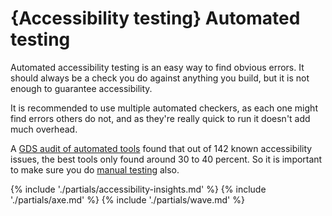 # {Accessibility testing} Automated testing

Automated accessibility testing is an easy way to find obvious errors. It should always be a check you do against anything you build, but it is not enough to guarantee accessibility.

It is recommended to use multiple automated checkers, as each one might find errors others do not, and as they're really quick to run it doesn't add much overhead.

A [GDS audit of automated tools](https://alphagov.github.io/accessibility-tool-audit/) found that out of 142 known accessibility issues, the best tools only found around 30 to 40 percent. So it is important to make sure you do [manual testing](/tool-and-resources/manual-accessibility-testing) also.

{% include './partials/accessibility-insights.md' %}
{% include './partials/axe.md' %}
{% include './partials/wave.md' %}
